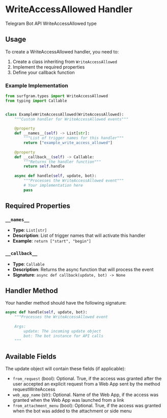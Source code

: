 # WriteAccessAllowed Handler

Telegram Bot API WriteAccessAllowed type

## Usage

To create a WriteAccessAllowed handler, you need to:

1. Create a class inheriting from `WriteAccessAllowed`
2. Implement the required properties
3. Define your callback function

### Example Implementation

```python
from surfgram.types import WriteAccessAllowed
from typing import Callable


class ExampleWriteAccessAllowed(WriteAccessAllowed):
    """Custom handler for WriteAccessAllowed events"""
    
    @property
    def __names__(self) -> List[str]:
        """List of trigger names for this handler"""
        return ["example_write_access_allowed"]
    
    @property
    def __callback__(self) -> Callable:
        """Returns the handler function"""
        return self.handle
    
    async def handle(self, update, bot):
        """Processes the WriteAccessAllowed event"""
        # Your implementation here
        pass
```

## Required Properties

### `__names__`
- **Type**: `List[str]`
- **Description**: List of trigger names that will activate this handler
- **Example**: `return ["start", "begin"]`

### `__callback__`
- **Type**: `Callable`
- **Description**: Returns the async function that will process the event
- **Signature**: `async def callback(update, bot) -> None`

## Handler Method

Your handler method should have the following signature:

```python
async def handle(self, update, bot):
    """Processes the WriteAccessAllowed event
    
    Args:
        update: The incoming update object
        bot: The bot instance for API calls
    """
```

## Available Fields

The update object will contain these fields (if applicable):

- `from_request` (bool): Optional. True, if the access was granted after the user accepted an explicit request from a Web App sent by the method requestWriteAccess
- `web_app_name` (str): Optional. Name of the Web App, if the access was granted when the Web App was launched from a link
- `from_attachment_menu` (bool): Optional. True, if the access was granted when the bot was added to the attachment or side menu
